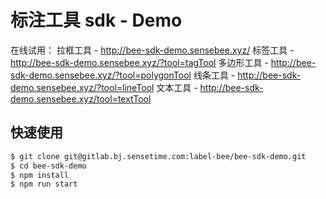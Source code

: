 # 标注工具 sdk - Demo

在线试用：
拉框工具 - http://bee-sdk-demo.sensebee.xyz/
标签工具 - http://bee-sdk-demo.sensebee.xyz/?tool=tagTool
多边形工具 - http://bee-sdk-demo.sensebee.xyz/?tool=polygonTool
线条工具 - http://bee-sdk-demo.sensebee.xyz/?tool=lineTool
文本工具 - http://bee-sdk-demo.sensebee.xyz/tool=textTool

## 快速使用

```bash
$ git clone git@gitlab.bj.sensetime.com:label-bee/bee-sdk-demo.git
$ cd bee-sdk-demo
$ npm install
$ npm run start
```
